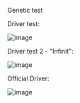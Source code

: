 Genetic test




Driver test:

![image](https://user-images.githubusercontent.com/82044329/221456233-e659d07c-041b-497e-93b1-9cc312bc1e56.png)


Driver test 2 - "Infinit":

![image](https://user-images.githubusercontent.com/82044329/221458249-6eac4188-b9c2-4203-a1e7-b5553ed5d4cc.png)



Official Driver:


![image](https://user-images.githubusercontent.com/82044329/221464790-c64d00c5-4083-4f9e-b0f7-4df670d5db18.png)


